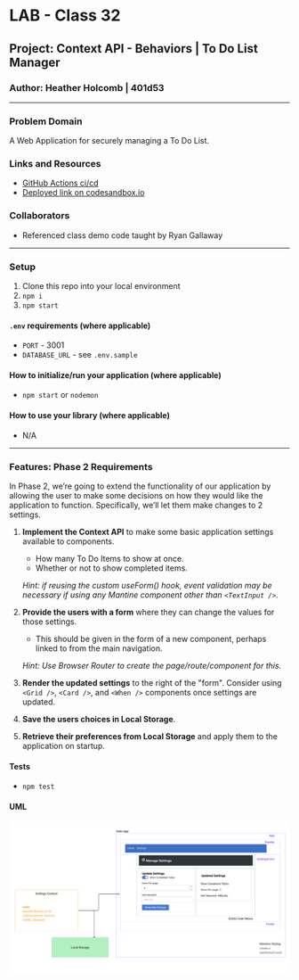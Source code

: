 # LAB - Class 32

## Project: Context API - Behaviors | To Do List Manager

### Author: Heather Holcomb | 401d53

***

### Problem Domain

A Web Application for securely managing a To Do List.

### Links and Resources

- [GitHub Actions ci/cd](https://github.com/holcombheather/todo-app/actions)
- [Deployed link on codesandbox.io](https://codesandbox.io/p/github/holcombheather/todo-app/main?file=%2Fpackage.json%3A1%2C1&layout=%257B%2522sidebarPanel%2522%253A%2522EXPLORER%2522%252C%2522rootPanelGroup%2522%253A%257B%2522direction%2522%253A%2522horizontal%2522%252C%2522type%2522%253A%2522PANEL_GROUP%2522%252C%2522id%2522%253A%2522ROOT_LAYOUT%2522%252C%2522panels%2522%253A%255B%257B%2522type%2522%253A%2522PANEL_GROUP%2522%252C%2522direction%2522%253A%2522horizontal%2522%252C%2522id%2522%253A%2522EDITOR%2522%252C%2522panels%2522%253A%255B%257B%2522type%2522%253A%2522PANEL%2522%252C%2522panelType%2522%253A%2522TABS%2522%252C%2522id%2522%253A%2522cljfca7yc000b3b6mbtal4614%2522%257D%255D%252C%2522sizes%2522%253A%255B100%255D%257D%252C%257B%2522type%2522%253A%2522PANEL_GROUP%2522%252C%2522direction%2522%253A%2522horizontal%2522%252C%2522id%2522%253A%2522DEVTOOLS%2522%252C%2522panels%2522%253A%255B%257B%2522type%2522%253A%2522PANEL%2522%252C%2522panelType%2522%253A%2522TABS%2522%252C%2522id%2522%253A%2522cljfca7yc000d3b6muygueo12%2522%257D%255D%252C%2522sizes%2522%253A%255B100%255D%257D%255D%252C%2522sizes%2522%253A%255B50%252C50%255D%257D%252C%2522tabbedPanels%2522%253A%257B%2522cljfca7yc000b3b6mbtal4614%2522%253A%257B%2522tabs%2522%253A%255B%257B%2522id%2522%253A%2522cljfca7yc000a3b6mmqw6e02n%2522%252C%2522mode%2522%253A%2522permanent%2522%252C%2522type%2522%253A%2522FILE%2522%252C%2522filepath%2522%253A%2522%252FREADME.md%2522%252C%2522state%2522%253A%2522IDLE%2522%257D%252C%257B%2522id%2522%253A%2522cljginvk3008h3b6m01ir33qd%2522%252C%2522mode%2522%253A%2522permanent%2522%252C%2522type%2522%253A%2522FILE%2522%252C%2522filepath%2522%253A%2522%252Fpackage.json%2522%252C%2522state%2522%253A%2522IDLE%2522%257D%255D%252C%2522id%2522%253A%2522cljfca7yc000b3b6mbtal4614%2522%252C%2522activeTabId%2522%253A%2522cljginvk3008h3b6m01ir33qd%2522%257D%252C%2522cljfca7yc000d3b6muygueo12%2522%253A%257B%2522tabs%2522%253A%255B%257B%2522id%2522%253A%2522cljfcc35k011a3b6m17mur0bg%2522%252C%2522mode%2522%253A%2522permanent%2522%252C%2522type%2522%253A%2522EMPTY_DEVTOOL%2522%257D%255D%252C%2522id%2522%253A%2522cljfca7yc000d3b6muygueo12%2522%252C%2522activeTabId%2522%253A%2522cljfcc35k011a3b6m17mur0bg%2522%257D%257D%252C%2522showDevtools%2522%253Atrue%252C%2522showSidebar%2522%253Atrue%252C%2522sidebarPanelSize%2522%253A15%257D)

### Collaborators

- Referenced class demo code taught by Ryan Gallaway

***

### Setup

1. Clone this repo into your local environment
2. `npm i`
3. `npm start`

#### `.env` requirements (where applicable)

- `PORT` - 3001
- `DATABASE_URL` - see `.env.sample`

#### How to initialize/run your application (where applicable)

- `npm start` or `nodemon`

#### How to use your library (where applicable)

- N/A

***

### Features: Phase 2 Requirements

In Phase 2, we’re going to extend the functionality of our application by allowing the user to make some decisions on how they would like the application to function. Specifically, we’ll let them make changes to 2 settings.

1. **Implement the Context API** to make some basic application settings available to components.

   - How many To Do Items to show at once.
   - Whether or not to show completed items.
   
   *Hint: if reusing the custom useForm() hook, event validation may be necessary if using any Mantine component other than `<TextInput />`.*

2. **Provide the users with a form** where they can change the values for those settings.

   - This should be given in the form of a new component, perhaps linked to from the main navigation.
   
   *Hint: Use Browser Router to create the page/route/component for this.*

3. **Render the updated settings** to the right of the "form". Consider using `<Grid />`, `<Card />`, and `<When />` components once settings are updated.

4. **Save the users choices in Local Storage**.

5. **Retrieve their preferences from Local Storage** and apply them to the application on startup.


#### Tests

- `npm test`

#### UML

![UML for Class 32](./assets/UML_class32.png)
